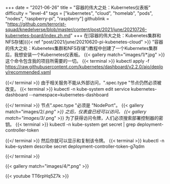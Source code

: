 +++
date = "2021-06-26"
title = "容器的伟大之处：Kubernetes仪表板"
difficulty = "level-4"
tags = ["kubernetes", "cloud", "homelab", "pods", "nodes", "raspberry-pi", "raspberry"]
githublink = "https://github.com/terrorist-squad/knedelverse/blob/master/content/post/2021/june/20210726-kubernetes-board/index.zh.md"
+++
在[容器的伟大之处：Kubenetes集群和NFS存储]({{< ref "post/2021/june/20210620-pi-kubenetes-cloud" >}} "容器的伟大之处：Kubenetes集群和NFS存储")教程中创建了一个Kubernetes集群后，我想安装一个Kubernetes仪表板。
{{< gallery match="images/1/*.jpg" >}}
这个命令包含我的项目所需要的一切。
{{< terminal >}}
kubectl apply -f https://raw.githubusercontent.com/kubernetes/dashboard/v2.2.0/aio/deploy/recommended.yaml

{{</ terminal >}}
由于相关服务不能从外部访问，".spec.type "节点仍然必须被改变。
{{< terminal >}}
kubectl -n kube-system edit service kubernetes-dashboard --namespace=kubernetes-dashboard

{{</ terminal >}}
节点".spec.type "必须是 "NodePort"。
{{< gallery match="images/2/*.png" >}}
之后，仪表盘已经可以访问。
{{< gallery match="images/3/*.png" >}}
为了获得访问令牌，人们必须搜索部署控制器的密钥。
{{< terminal >}}
kubectl -n kube-system get secret | grep deployment-controller-token

{{</ terminal >}}
然后你就可以显示和复制该令牌。
{{< terminal >}}
kubectl -n kube-system describe secret deployment-controller-token-g7qdm

{{</ terminal >}}

{{< gallery match="images/4/*.png" >}}

{{< youtube TT6rpHq5Z7k  >}}
